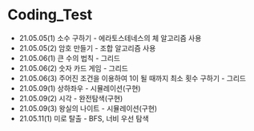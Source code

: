 # Coding_Test

* 21.05.05(1) 소수 구하기 - 에라토스테네스의 체 알고리즘 사용 
* 21.05.05(2) 암호 만들기 - 조합 알고리즘 사용
* 21.05.06(1) 큰 수의 법칙 - 그리드
* 21.05.06(2) 숫자 카드 게임 - 그리드
* 21.05.06(3) 주어진 조건을 이용하여 1이 될 때까지 최소 횟수 구하기 - 그리드
* 21.05.09(1) 상하좌우 - 시뮬레이션(구현)
* 21.05.09(2) 시각 - 완전탐색(구현)
* 21.05.09(3) 왕실의 나이트 - 시뮬레이션(구현)
* 21.05.11(1) 미로 탈출 - BFS, 너비 우선 탐색
